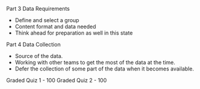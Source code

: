 Part 3 Data Requirements 
- Define and select a group 
- Content format and data needed 
- Think ahead for preparation as well in this state 

Part 4 Data Collection 
- Source of the data.
- Working with other teams to get the most of the data at the time.
- Defer the collection of some part of the data when it becomes available.

Graded Quiz 1 - 100
Graded Quiz 2 - 100
